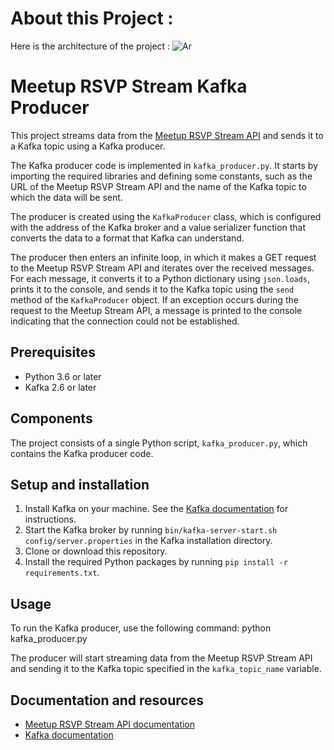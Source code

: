 # About this Project : 

Here is the architecture of the project : 
![Ar](https://user-images.githubusercontent.com/47195793/198752037-c13b6bc6-6594-4b97-89e3-dd4774dabbc6.JPG)

# Meetup RSVP Stream Kafka Producer

This project streams data from the [Meetup RSVP Stream API](https://www.meetup.com/meetup_api/docs/stream/2/rsvps/) and sends it to a Kafka topic using a Kafka producer.

The Kafka producer code is implemented in `kafka_producer.py`. It starts by importing the required libraries and defining some constants, such as the URL of the Meetup RSVP Stream API and the name of the Kafka topic to which the data will be sent.

The producer is created using the `KafkaProducer` class, which is configured with the address of the Kafka broker and a value serializer function that converts the data to a format that Kafka can understand.

The producer then enters an infinite loop, in which it makes a GET request to the Meetup RSVP Stream API and iterates over the received messages. For each message, it converts it to a Python dictionary using `json.loads`, prints it to the console, and sends it to the Kafka topic using the `send` method of the `KafkaProducer` object. If an exception occurs during the request to the Meetup Stream API, a message is printed to the console indicating that the connection could not be established.

## Prerequisites

- Python 3.6 or later
- Kafka 2.6 or later

## Components

The project consists of a single Python script, `kafka_producer.py`, which contains the Kafka producer code.

## Setup and installation

1. Install Kafka on your machine. See the [Kafka documentation](https://kafka.apache.org/quickstart) for instructions.
2. Start the Kafka broker by running `bin/kafka-server-start.sh config/server.properties` in the Kafka installation directory.
3. Clone or download this repository.
4. Install the required Python packages by running `pip install -r requirements.txt`.

## Usage

To run the Kafka producer, use the following command:
python kafka_producer.py


The producer will start streaming data from the Meetup RSVP Stream API and sending it to the Kafka topic specified in the `kafka_topic_name` variable.

## Documentation and resources

- [Meetup RSVP Stream API documentation](https://www.meetup.com/api/general)
- [Kafka documentation](https://kafka.apache.org/documentation/)

